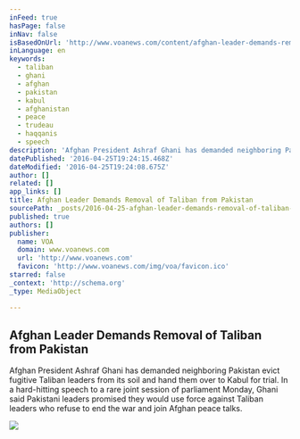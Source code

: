 ```yaml
---
inFeed: true
hasPage: false
inNav: false
isBasedOnUrl: 'http://www.voanews.com/content/afghan-leader-demands-removal-of-taliban-from-pakistan/3301275.html'
inLanguage: en
keywords:
  - taliban
  - ghani
  - afghan
  - pakistan
  - kabul
  - afghanistan
  - peace
  - trudeau
  - haqqanis
  - speech
description: 'Afghan President Ashraf Ghani has demanded neighboring Pakistan evict fugitive Taliban leaders from its soil and hand them over to Kabul for trial. In a hard-hitting speech to a rare joint session of parliament Monday, Ghani said Pakistani leaders promised they would use force against Taliban leaders who refuse to end the war and join Afghan peace talks.'
datePublished: '2016-04-25T19:24:15.468Z'
dateModified: '2016-04-25T19:24:08.675Z'
author: []
related: []
app_links: []
title: Afghan Leader Demands Removal of Taliban from Pakistan
sourcePath: _posts/2016-04-25-afghan-leader-demands-removal-of-taliban-from-pakistan.md
published: true
authors: []
publisher:
  name: VOA
  domain: www.voanews.com
  url: 'http://www.voanews.com'
  favicon: 'http://www.voanews.com/img/voa/favicon.ico'
starred: false
_context: 'http://schema.org'
_type: MediaObject

---
```

<article style=""><h1>Afghan Leader Demands Removal of Taliban from Pakistan</h1><p>Afghan President Ashraf Ghani has demanded neighboring Pakistan evict fugitive Taliban leaders from its soil and hand them over to Kabul for trial. In a hard-hitting speech to a rare joint session of parliament Monday, Ghani said Pakistani leaders promised they would use force against Taliban leaders who refuse to end the war and join Afghan peace talks.</p><img src="http://gdb.voanews.com/4CDCCF46-1EB7-4390-9EDE-93C7080A6F01_mw1024_mh1024_s.jpg" /></article>